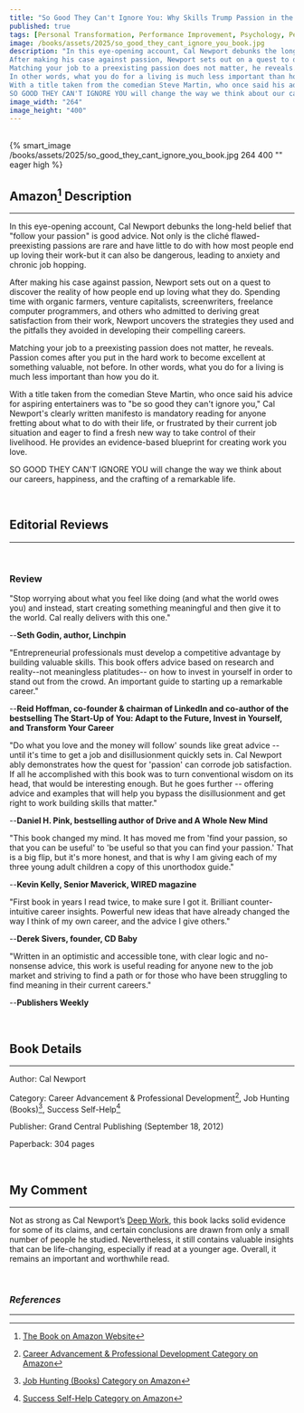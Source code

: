 ```yaml
---
title: "So Good They Can't Ignore You: Why Skills Trump Passion in the Quest for Work You Love"
published: true
tags: [Personal Transformation, Performance Improvement, Psychology, Personal Success, Business Decision-Making]
image: /books/assets/2025/so_good_they_cant_ignore_you_book.jpg
description: "In this eye-opening account, Cal Newport debunks the long-held belief that \"follow your passion\" is good advice.  Not only is the cliché flawed-preexisting passions are rare and have little to do with how most people end up loving their work-but it can also be dangerous, leading to anxiety and chronic job hopping.
After making his case against passion, Newport sets out on a quest to discover the reality of how people end up loving what they do. Spending time with organic farmers, venture capitalists, screenwriters, freelance computer programmers, and others who admitted to deriving great satisfaction from their work, Newport uncovers the strategies they used and the pitfalls they avoided in developing their compelling careers.
Matching your job to a preexisting passion does not matter, he reveals. Passion comes after you put in the hard work to become excellent at something valuable, not before.
In other words, what you do for a living is much less important than how you do it.
With a title taken from the comedian Steve Martin, who once said his advice for aspiring entertainers was to \"be so good they can't ignore you,\" Cal Newport's clearly written manifesto is mandatory reading for anyone fretting about what to do with their life, or frustrated by their current job situation and eager to find a fresh new way to take control of their livelihood. He provides an evidence-based blueprint for creating work you love.
SO GOOD THEY CAN'T IGNORE YOU will change the way we think about our careers, happiness, and the crafting of a remarkable life."
image_width: "264"
image_height: "400"
---
```


<br>
{% smart_image /books/assets/2025/so_good_they_cant_ignore_you_book.jpg 264 400 "" eager high %}
<br>

## Amazon[^1] Description

* * *

In this eye-opening account, Cal Newport debunks the long-held belief that "follow your passion" is good advice.  Not only is the cliché flawed-preexisting passions are rare and have little to do with how most people end up loving their work-but it can also be dangerous, leading to anxiety and chronic job hopping.

After making his case against passion, Newport sets out on a quest to discover the reality of how people end up loving what they do. Spending time with organic farmers, venture capitalists, screenwriters, freelance computer programmers, and others who admitted to deriving great satisfaction from their work, Newport uncovers the strategies they used and the pitfalls they avoided in developing their compelling careers.

Matching your job to a preexisting passion does not matter, he reveals. Passion comes after you put in the hard work to become excellent at something valuable, not before.
In other words, what you do for a living is much less important than how you do it.

With a title taken from the comedian Steve Martin, who once said his advice for aspiring entertainers was to "be so good they can't ignore you," Cal Newport's clearly written manifesto is mandatory reading for anyone fretting about what to do with their life, or frustrated by their current job situation and eager to find a fresh new way to take control of their livelihood. He provides an evidence-based blueprint for creating work you love.

SO GOOD THEY CAN'T IGNORE YOU will change the way we think about our careers, happiness, and the crafting of a remarkable life.

<br>

## Editorial Reviews

* * *

<br>

### Review

"Stop worrying about what you feel like doing (and what the world owes you) and instead, start creating something meaningful and then give it to the world. Cal really delivers with this one."

--**Seth Godin, author, Linchpin**

"Entrepreneurial professionals must develop a competitive advantage by building valuable skills. This book offers advice based on research and reality--not meaningless platitudes-- on how to invest in yourself in order to stand out from the crowd. An important guide to starting up a remarkable career."

--**Reid Hoffman, co-founder & chairman of LinkedIn and co-author of the bestselling The Start-Up of You: Adapt to the Future, Invest in Yourself, and Transform Your Career**

"Do what you love and the money will follow' sounds like great advice -- until it's time to get a job and disillusionment quickly sets in. Cal Newport ably demonstrates how the quest for 'passion' can corrode job satisfaction. If all he accomplished with this book was to turn conventional wisdom on its head, that would be interesting enough. But he goes further -- offering advice and examples that will help you bypass the disillusionment and get right to work building skills that matter."

--**Daniel H. Pink, bestselling author of Drive and A Whole New Mind**

"This book changed my mind. It has moved me from 'find your passion, so that you can be useful' to 'be useful so that you can find your passion.' That is a big flip, but it's more honest, and that is why I am giving each of my three young adult children a copy of this unorthodox guide."

--**Kevin Kelly, Senior Maverick, WIRED magazine**

"First book in years I read twice, to make sure I got it. Brilliant counter-intuitive career insights. Powerful new ideas that have already changed the way I think of my own career, and the advice I give others."

--**Derek Sivers, founder, CD Baby**

"Written in an optimistic and accessible tone, with clear logic and no-nonsense advice, this work is useful reading for anyone new to the job market and striving to find a path or for those who have been struggling to find meaning in their current careers."

--**Publishers Weekly**

<br>

## Book Details

* * *

Author: Cal Newport

Category: Career Advancement & Professional Development[^2], Job Hunting (Books)[^3], Success Self-Help[^4]

Publisher: Grand Central Publishing (September 18, 2012)

Paperback: 304 pages

<br>

## My Comment

* * *

Not as strong as Cal Newport’s [Deep Work](/books/2021/deep-work-rules-for-focused-success-in-a-distracted-world), this book lacks solid evidence for some of its claims, and certain conclusions are drawn from only a small number of people he studied. Nevertheless, it still contains valuable insights that can be life-changing, especially if read at a younger age. Overall, it remains an important and worthwhile read.

<br>

### _References_
* * *
[^1]: [The Book on Amazon Website](https://www.amazon.com/Good-They-Cant-Ignore-You/dp/1455509124)
[^2]: [Career Advancement & Professional Development Category on Amazon](https://www.amazon.com/gp/bestsellers/books/206206485011)
[^3]: [Job Hunting (Books) Category on Amazon](https://www.amazon.com/gp/bestsellers/books/2576)
[^4]: [Success Self-Help Category on Amazon](https://www.amazon.com/gp/bestsellers/books/4749)
